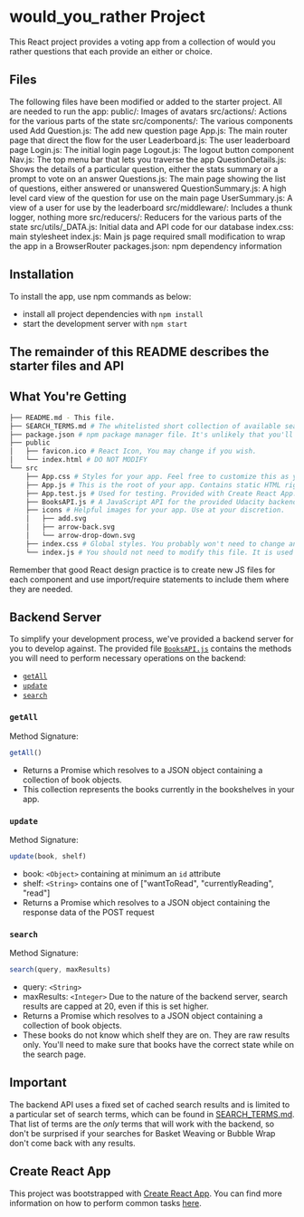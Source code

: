 # would_you_rather Project

This React project provides a voting app from a collection of would you
rather questions that each provide an either or choice.

## Files

The following files have been modified or added to the starter project.  All are needed to run the app:
	public/:  Images of avatars
  src/actions/:  Actions for the various parts of the state
  src/components/:  The various components used
    Add Question.js:  The add new question page
    App.js:  The main router page that direct the flow for the user
    Leaderboard.js:  The user leaderboard page
    Login.js:  The initial login page
    Logout.js:  The logout button component
    Nav.js:  The top menu bar that lets you traverse the app
    QuestionDetails.js:  Shows the details of a particular question, either
      the stats summary or a prompt to vote on an answer
    Questions.js:  The main page showing the list of questions, either answered
      or unanswered
    QuestionSummary.js:  A high level card view of the question for use on the
      main page
    UserSummary.js:  A view of a user for use by the leaderboard
  src/middleware/:  Includes a thunk logger, nothing more
  src/reducers/:  Reducers for the various parts of the state
  src/utils/_DATA.js:  Initial data and API code for our database
  index.css:  main stylesheet
  index.js:  Main js page required small modification to wrap the app in a BrowserRouter
  packages.json:  npm dependency information

## Installation

To install the app, use npm commands as below:

* install all project dependencies with `npm install`
* start the development server with `npm start`

## The remainder of this README describes the starter files and API

## What You're Getting
```bash
├── README.md - This file.
├── SEARCH_TERMS.md # The whitelisted short collection of available search terms for you to use with your app.
├── package.json # npm package manager file. It's unlikely that you'll need to modify this.
├── public
│   ├── favicon.ico # React Icon, You may change if you wish.
│   └── index.html # DO NOT MODIFY
└── src
    ├── App.css # Styles for your app. Feel free to customize this as you desire.
    ├── App.js # This is the root of your app. Contains static HTML right now.
    ├── App.test.js # Used for testing. Provided with Create React App. Testing is encouraged, but not required.
    ├── BooksAPI.js # A JavaScript API for the provided Udacity backend. Instructions for the methods are below.
    ├── icons # Helpful images for your app. Use at your discretion.
    │   ├── add.svg
    │   ├── arrow-back.svg
    │   └── arrow-drop-down.svg
    ├── index.css # Global styles. You probably won't need to change anything here.
    └── index.js # You should not need to modify this file. It is used for DOM rendering only.
```

Remember that good React design practice is to create new JS files for each component and use import/require statements to include them where they are needed.

## Backend Server

To simplify your development process, we've provided a backend server for you to develop against. The provided file [`BooksAPI.js`](src/BooksAPI.js) contains the methods you will need to perform necessary operations on the backend:

* [`getAll`](#getall)
* [`update`](#update)
* [`search`](#search)

### `getAll`

Method Signature:

```js
getAll()
```

* Returns a Promise which resolves to a JSON object containing a collection of book objects.
* This collection represents the books currently in the bookshelves in your app.

### `update`

Method Signature:

```js
update(book, shelf)
```

* book: `<Object>` containing at minimum an `id` attribute
* shelf: `<String>` contains one of ["wantToRead", "currentlyReading", "read"]  
* Returns a Promise which resolves to a JSON object containing the response data of the POST request

### `search`

Method Signature:

```js
search(query, maxResults)
```

* query: `<String>`
* maxResults: `<Integer>` Due to the nature of the backend server, search results are capped at 20, even if this is set higher.
* Returns a Promise which resolves to a JSON object containing a collection of book objects.
* These books do not know which shelf they are on. They are raw results only. You'll need to make sure that books have the correct state while on the search page.

## Important
The backend API uses a fixed set of cached search results and is limited to a particular set of search terms, which can be found in [SEARCH_TERMS.md](SEARCH_TERMS.md). That list of terms are the _only_ terms that will work with the backend, so don't be surprised if your searches for Basket Weaving or Bubble Wrap don't come back with any results.

## Create React App

This project was bootstrapped with [Create React App](https://github.com/facebookincubator/create-react-app). You can find more information on how to perform common tasks [here](https://github.com/facebookincubator/create-react-app/blob/master/packages/react-scripts/template/README.md).
